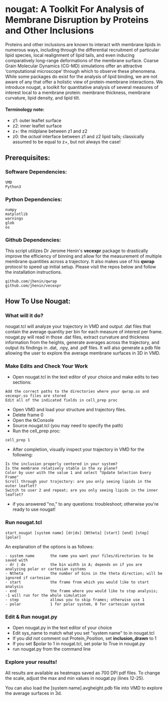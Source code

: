 # nougat: A Toolkit For Analysis of Membrane Disruption by Proteins and Other Inclusions

Proteins and other inclusions are known to interact with membrane lipids in numerous ways, including through the differential recruitment of particular lipid species, local realignment of lipid tails, and even inducing comparatively long-range deformations of the membrane surface. Coarse Grain Molecular Dynamics (CG-MD) simulations offer an attractive ‘computational microscope’ through which to observe these phenomena. While some packages do exist for the analysis of lipid binding, we are not aware of any that offer a holistic view of protein-membrane interactions. We introduce nougat, a toolkit for quantitative analysis of several measures of interest local to a membrane protein: membrane thickness, membrane curvature, lipid density, and lipid tilt.

#### Terminology note:
- z1: outer leaflet surface
- z2: inner leaflet surface
- z+: the midplane between z1 and z2
- z0: the _actual_ interface between z1 and z2 lipid tails; classically assumed to be equal to z+, but not always the case!

## Prerequisites:

### Software Dependencies:
```
VMD
Python3
```

### Python Dependencies:
```
numpy
matplotlib
warnings
glob
os
```

### Github Dependencies:
This script utilizes Dr Jerome Henin's **vecexpr** package to drastically improve the efficiency of binning and allow for the measurement of multiple membrane quantities across a trajectory. It also makes use of his **qwrap** protocol to speed up initial setup. Please visit the repos below and follow the installation instructions.
```
github.com/jhenin/qwrap
github.com/jhenin/vecexpr
```

## How To Use Nougat:
### What will it do?
nougat.tcl will analyze your trajectory in VMD and output .dat files that contain the average quantity per bin for each measure of interest per frame. nougat.py will read in those .dat files, extract curvature and thickness information from the heights, generate averages across the trajectory, and output its findings in .dat, .npy, and .pdf files. It will also generate a pdb file allowing the user to explore the average membrane surfaces in 3D in VMD. 

### Make Edits and Check Your Work
- Open nougat.tcl in the text editor of your choice and make edits to two sections:
```
Add the correct paths to the directories where your qwrap.so and vecexpr.so files are stored 
Edit all of the indicated fields in cell_prep proc
```
- Open VMD and load your structure and trajectory files. 
- Delete frame 0
- Open the tkConsole
- Source nougat.tcl (you may need to specify the path)
- Run the cell_prep proc:
```
cell_prep 1
```
- After completion, visually inspect your trajectory in VMD for the following:
```
Is the inclusion properly centered in your system?
Is the membrane relatively stable in the xy plane?
Color by user with the value 1 and select "Update Selection Every Frame"
Scroll through your trajectory: are you only seeing lipids in the outer leaflet?
Switch to user 2 and repeat; are you only seeing lipids in the inner leaflet?
```
- if you answered "no," to any questions: troubleshoot; otherwise you're ready to use nougat!

### Run nougat.tcl

```
start_nougat [system name] [dr|dx] [Ntheta] [start] [end] [step] [polar]
```
An explanation of the options is as follows:
```
- system name       the name you want your files/directories to be saved with
- dr | dx           the bin width in A; depends on if you are analyzing polar or cartesian systems
- Ntheta            the number of bins in the theta direction; will be ignored if cartesian
- start             the frame from which you would like to start analysis
- end               the frame where you would like to stop analysis; -1 will run for the whole simulation
- step              allows you to skip frames; otherwise use 1
- polar             1 for polar system, 0 for cartesian system
```

### Edit & Run nougat.py
- Open nougat.py in the text editor of your choice
- Edit sys_name to match what you set "system name" to in nougat.tcl
- If you _did not_ comment out Protein_Position, set **inclusion_drawn** to 1
- If you set $polar to 1 in nougat.tcl, set polar to True in nougat.py
- run nougat.py from the command line

### Explore your results!
All results are available as heatmaps saved as 700 DPI pdf files. To change the scale, adjust the max and min values in nougat.py (lines 12-25).

You can also load the [system name].avgheight.pdb file into VMD to explore the average surfaces in 3d. 
